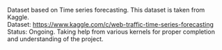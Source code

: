 Dataset based on Time series forecasting.  This dataset is taken from Kaggle. <br>
Dataset: https://www.kaggle.com/c/web-traffic-time-series-forecasting
Status: Ongoing. Taking help from various kernels for proper completion and understanding of the project.
